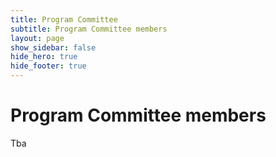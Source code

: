 ```yaml
---
title: Program Committee
subtitle: Program Committee members
layout: page
show_sidebar: false
hide_hero: true
hide_footer: true
---
```


# Program Committee members

Tba